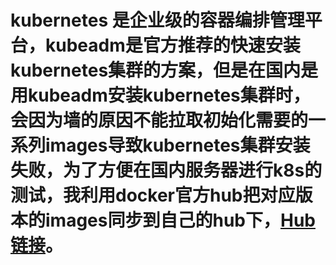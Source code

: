 # kubernetes 是企业级的容器编排管理平台，kubeadm是官方推荐的快速安装kubernetes集群的方案，但是在国内是用kubeadm安装kubernetes集群时，会因为墙的原因不能拉取初始化需要的一系列images导致kubernetes集群安装失败，为了方便在国内服务器进行k8s的测试，我利用docker官方hub把对应版本的images同步到自己的hub下，[Hub链接](https://hub.docker.com/r/kalid/)。
